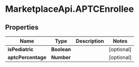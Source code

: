 # MarketplaceApi.APTCEnrollee

## Properties
Name | Type | Description | Notes
------------ | ------------- | ------------- | -------------
**isPediatric** | **Boolean** |  | [optional] 
**aptcPercentage** | **Number** |  | [optional] 


